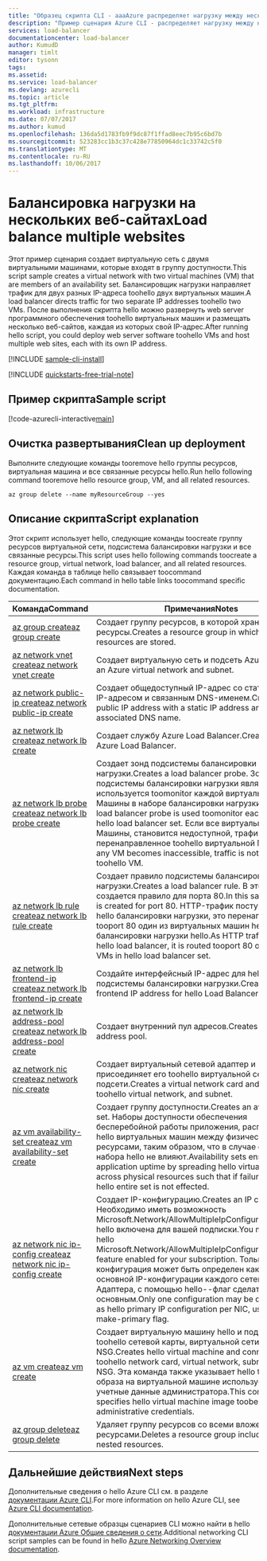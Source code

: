 ```yaml
---
title: "Образец скрипта CLI - aaaAzure распределяет нагрузку между несколькими веб-сайтов с hello Azure CLI | Документы Microsoft"
description: "Пример сценария Azure CLI - распределяет нагрузку между несколькими toohello веб-сайтов одной виртуальной машине"
services: load-balancer
documentationcenter: load-balancer
author: KumudD
manager: timlt
editor: tysonn
tags: 
ms.assetid: 
ms.service: load-balancer
ms.devlang: azurecli
ms.topic: article
ms.tgt_pltfrm: 
ms.workload: infrastructure
ms.date: 07/07/2017
ms.author: kumud
ms.openlocfilehash: 136da5d1783fb9f9dc87f1ffad8eec7b95c6bd7b
ms.sourcegitcommit: 523283cc1b3c37c428e77850964dc1c33742c5f0
ms.translationtype: MT
ms.contentlocale: ru-RU
ms.lasthandoff: 10/06/2017
---
```

# <a name="load-balance-multiple-websites"></a><span data-ttu-id="093ac-103">Балансировка нагрузки на нескольких веб-сайтах</span><span class="sxs-lookup"><span data-stu-id="093ac-103">Load balance multiple websites</span></span>

<span data-ttu-id="093ac-104">Этот пример сценария создает виртуальную сеть с двумя виртуальными машинами, которые входят в группу доступности.</span><span class="sxs-lookup"><span data-stu-id="093ac-104">This script sample creates a virtual network with two virtual machines (VM) that are members of an availability set.</span></span> <span data-ttu-id="093ac-105">Балансировщик нагрузки направляет трафик для двух разных IP-адреса toohello двух виртуальных машин.</span><span class="sxs-lookup"><span data-stu-id="093ac-105">A load balancer directs traffic for two separate IP addresses toohello two VMs.</span></span> <span data-ttu-id="093ac-106">После выполнения скрипта hello можно развернуть web server программного обеспечения toohello виртуальных машин и размещать несколько веб-сайтов, каждая из которых свой IP-адрес.</span><span class="sxs-lookup"><span data-stu-id="093ac-106">After running hello script, you could deploy web server software toohello VMs and host multiple web sites, each with its own IP address.</span></span>

[!INCLUDE [sample-cli-install](../../../includes/sample-cli-install.md)]

[!INCLUDE [quickstarts-free-trial-note](../../../includes/quickstarts-free-trial-note.md)]

## <a name="sample-script"></a><span data-ttu-id="093ac-107">Пример скрипта</span><span class="sxs-lookup"><span data-stu-id="093ac-107">Sample script</span></span>


[!code-azurecli-interactive[main](../../../cli_scripts/load-balancer/load-balance-multiple-web-sites-vm/load-balance-multiple-web-sites-vm.sh  "Load balance multiple web sites")]

## <a name="clean-up-deployment"></a><span data-ttu-id="093ac-108">Очистка развертывания</span><span class="sxs-lookup"><span data-stu-id="093ac-108">Clean up deployment</span></span> 

<span data-ttu-id="093ac-109">Выполните следующие команды tooremove hello группы ресурсов, виртуальная машина и все связанные ресурсы hello.</span><span class="sxs-lookup"><span data-stu-id="093ac-109">Run hello following command tooremove hello resource group, VM, and all related resources.</span></span>

```azurecli
az group delete --name myResourceGroup --yes
```

## <a name="script-explanation"></a><span data-ttu-id="093ac-110">Описание скрипта</span><span class="sxs-lookup"><span data-stu-id="093ac-110">Script explanation</span></span>

<span data-ttu-id="093ac-111">Этот скрипт использует hello, следующие команды toocreate группу ресурсов виртуальной сети, подсистема балансировки нагрузки и все связанные ресурсы.</span><span class="sxs-lookup"><span data-stu-id="093ac-111">This script uses hello following commands toocreate a resource group, virtual network, load balancer, and all related resources.</span></span> <span data-ttu-id="093ac-112">Каждая команда в таблице hello связывает toocommand документацию.</span><span class="sxs-lookup"><span data-stu-id="093ac-112">Each command in hello table links toocommand specific documentation.</span></span>

| <span data-ttu-id="093ac-113">Команда</span><span class="sxs-lookup"><span data-stu-id="093ac-113">Command</span></span> | <span data-ttu-id="093ac-114">Примечания</span><span class="sxs-lookup"><span data-stu-id="093ac-114">Notes</span></span> |
|---|---|
| [<span data-ttu-id="093ac-115">az group create</span><span class="sxs-lookup"><span data-stu-id="093ac-115">az group create</span></span>](https://docs.microsoft.com/cli/azure/group#create) | <span data-ttu-id="093ac-116">Создает группу ресурсов, в которой хранятся все ресурсы.</span><span class="sxs-lookup"><span data-stu-id="093ac-116">Creates a resource group in which all resources are stored.</span></span> |
| [<span data-ttu-id="093ac-117">az network vnet create</span><span class="sxs-lookup"><span data-stu-id="093ac-117">az network vnet create</span></span>](https://docs.microsoft.com/cli/azure/network/vnet#create) | <span data-ttu-id="093ac-118">Создает виртуальную сеть и подсеть Azure.</span><span class="sxs-lookup"><span data-stu-id="093ac-118">Creates an Azure virtual network and subnet.</span></span> |
| [<span data-ttu-id="093ac-119">az network public-ip create</span><span class="sxs-lookup"><span data-stu-id="093ac-119">az network public-ip create</span></span>](https://docs.microsoft.com/cli/azure/network/public-ip#create) | <span data-ttu-id="093ac-120">Создает общедоступный IP-адрес со статическим IP-адресом и связанным DNS-именем.</span><span class="sxs-lookup"><span data-stu-id="093ac-120">Creates a public IP address with a static IP address and an associated DNS name.</span></span> |
| [<span data-ttu-id="093ac-121">az network lb create</span><span class="sxs-lookup"><span data-stu-id="093ac-121">az network lb create</span></span>](https://docs.microsoft.com/cli/azure/network/lb#create) | <span data-ttu-id="093ac-122">Создает службу Azure Load Balancer.</span><span class="sxs-lookup"><span data-stu-id="093ac-122">Creates an Azure Load Balancer.</span></span> |
| [<span data-ttu-id="093ac-123">az network lb probe create</span><span class="sxs-lookup"><span data-stu-id="093ac-123">az network lb probe create</span></span>](https://docs.microsoft.com/cli/azure/network/lb/probe#create) | <span data-ttu-id="093ac-124">Создает зонд подсистемы балансировки нагрузки.</span><span class="sxs-lookup"><span data-stu-id="093ac-124">Creates a load balancer probe.</span></span> <span data-ttu-id="093ac-125">Зонд подсистемы балансировки нагрузки является используется toomonitor каждой виртуальной Машины в наборе балансировки нагрузки hello.</span><span class="sxs-lookup"><span data-stu-id="093ac-125">A load balancer probe is used toomonitor each VM in hello load balancer set.</span></span> <span data-ttu-id="093ac-126">Если все виртуальные Машины, становится недоступной, трафик не перенаправленное toohello виртуальной Машины.</span><span class="sxs-lookup"><span data-stu-id="093ac-126">If any VM becomes inaccessible, traffic is not routed toohello VM.</span></span> |
| [<span data-ttu-id="093ac-127">az network lb rule create</span><span class="sxs-lookup"><span data-stu-id="093ac-127">az network lb rule create</span></span>](https://docs.microsoft.com/cli/azure/network/lb/rule#create) | <span data-ttu-id="093ac-128">Создает правило подсистемы балансировки нагрузки.</span><span class="sxs-lookup"><span data-stu-id="093ac-128">Creates a load balancer rule.</span></span> <span data-ttu-id="093ac-129">В этом примере создается правило для порта 80.</span><span class="sxs-lookup"><span data-stu-id="093ac-129">In this sample, a rule is created for port 80.</span></span> <span data-ttu-id="093ac-130">HTTP-трафик поступает на hello балансировки нагрузки, это перенаправленное tooport 80 один из виртуальных машин hello в набор балансировки нагрузки hello.</span><span class="sxs-lookup"><span data-stu-id="093ac-130">As HTTP traffic arrives at hello load balancer, it is routed tooport 80 one of hello VMs in hello load balancer set.</span></span> |
| [<span data-ttu-id="093ac-131">az network lb frontend-ip create</span><span class="sxs-lookup"><span data-stu-id="093ac-131">az network lb frontend-ip create</span></span>](https://docs.microsoft.com/cli/azure/network/lb/frontend-ip#create) | <span data-ttu-id="093ac-132">Создайте интерфейсный IP-адрес для hello подсистемы балансировки нагрузки.</span><span class="sxs-lookup"><span data-stu-id="093ac-132">Create a frontend IP address for hello Load Balancer.</span></span> |
| [<span data-ttu-id="093ac-133">az network lb address-pool create</span><span class="sxs-lookup"><span data-stu-id="093ac-133">az network lb address-pool create</span></span>](https://docs.microsoft.com/cli/azure/network/lb/address-pool#create) | <span data-ttu-id="093ac-134">Создает внутренний пул адресов.</span><span class="sxs-lookup"><span data-stu-id="093ac-134">Creates a backend address pool.</span></span> |
| [<span data-ttu-id="093ac-135">az network nic create</span><span class="sxs-lookup"><span data-stu-id="093ac-135">az network nic create</span></span>](https://docs.microsoft.com/cli/azure/network/nic#create) | <span data-ttu-id="093ac-136">Создает виртуальный сетевой адаптер и присоединяет его toohello виртуальной сети и подсети.</span><span class="sxs-lookup"><span data-stu-id="093ac-136">Creates a virtual network card and attaches it toohello virtual network, and subnet.</span></span> |
| [<span data-ttu-id="093ac-137">az vm availability-set create</span><span class="sxs-lookup"><span data-stu-id="093ac-137">az vm availability-set create</span></span>](https://docs.microsoft.com/cli/azure/network/lb/rule#create) | <span data-ttu-id="093ac-138">Создает группу доступности.</span><span class="sxs-lookup"><span data-stu-id="093ac-138">Creates an availability set.</span></span> <span data-ttu-id="093ac-139">Наборы доступности обеспечения бесперебойной работы приложения, распределяя hello виртуальных машин между физическими ресурсами, таким образом, что в случае сбоя всего набора hello не влияют.</span><span class="sxs-lookup"><span data-stu-id="093ac-139">Availability sets ensure application uptime by spreading hello virtual machines across physical resources such that if failure occurs, hello entire set is not effected.</span></span> |
| [<span data-ttu-id="093ac-140">az network nic ip-config create</span><span class="sxs-lookup"><span data-stu-id="093ac-140">az network nic ip-config create</span></span>](https://docs.microsoft.com/cli/azure/network/nic/ip-config#create) | <span data-ttu-id="093ac-141">Создает IP-конфигурацию.</span><span class="sxs-lookup"><span data-stu-id="093ac-141">Creates an IP confiuration.</span></span> <span data-ttu-id="093ac-142">Необходимо иметь возможность Microsoft.Network/AllowMultipleIpConfigurationsPerNic hello включена для вашей подписки.</span><span class="sxs-lookup"><span data-stu-id="093ac-142">You must have hello Microsoft.Network/AllowMultipleIpConfigurationsPerNic feature enabled for your subscription.</span></span> <span data-ttu-id="093ac-143">Только одна конфигурация может быть определен как hello основной IP-конфигурации каждого сетевого Адаптера, с помощью hello--флаг сделать основным.</span><span class="sxs-lookup"><span data-stu-id="093ac-143">Only one configuration may be designated as hello primary IP configuration per NIC, using hello --make-primary flag.</span></span> |
| [<span data-ttu-id="093ac-144">az vm create</span><span class="sxs-lookup"><span data-stu-id="093ac-144">az vm create</span></span>](https://docs.microsoft.com/cli/azure/vm/availability-set#create) | <span data-ttu-id="093ac-145">Создает виртуальную машину hello и подключает его toohello сетевой карты, виртуальной сети, подсети и NSG.</span><span class="sxs-lookup"><span data-stu-id="093ac-145">Creates hello virtual machine and connects it toohello network card, virtual network, subnet, and NSG.</span></span> <span data-ttu-id="093ac-146">Эта команда также указывает hello toobe образа на виртуальной машине используется и учетные данные администратора.</span><span class="sxs-lookup"><span data-stu-id="093ac-146">This command also specifies hello virtual machine image toobe used and administrative credentials.</span></span>  |
| [<span data-ttu-id="093ac-147">az group delete</span><span class="sxs-lookup"><span data-stu-id="093ac-147">az group delete</span></span>](https://docs.microsoft.com/cli/azure/vm/extension#set) | <span data-ttu-id="093ac-148">Удаляет группу ресурсов со всеми вложенными ресурсами.</span><span class="sxs-lookup"><span data-stu-id="093ac-148">Deletes a resource group including all nested resources.</span></span> |

## <a name="next-steps"></a><span data-ttu-id="093ac-149">Дальнейшие действия</span><span class="sxs-lookup"><span data-stu-id="093ac-149">Next steps</span></span>

<span data-ttu-id="093ac-150">Дополнительные сведения о hello Azure CLI см. в разделе [документации Azure CLI](https://docs.microsoft.com/cli/azure/overview).</span><span class="sxs-lookup"><span data-stu-id="093ac-150">For more information on hello Azure CLI, see [Azure CLI documentation](https://docs.microsoft.com/cli/azure/overview).</span></span>

<span data-ttu-id="093ac-151">Дополнительные сетевые образцы сценариев CLI можно найти в hello [документации Azure Общие сведения о сети](../cli-samples.md?toc=%2fazure%2fnetworking%2ftoc.json).</span><span class="sxs-lookup"><span data-stu-id="093ac-151">Additional networking CLI script samples can be found in hello [Azure Networking Overview documentation](../cli-samples.md?toc=%2fazure%2fnetworking%2ftoc.json).</span></span>
